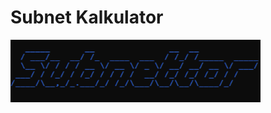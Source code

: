 # Subnet Kalkulator
<img src="https://github.com/sikunyuk64/subnetting/blob/main/screenshot/20220308_231107.png" width="400" height="100">
